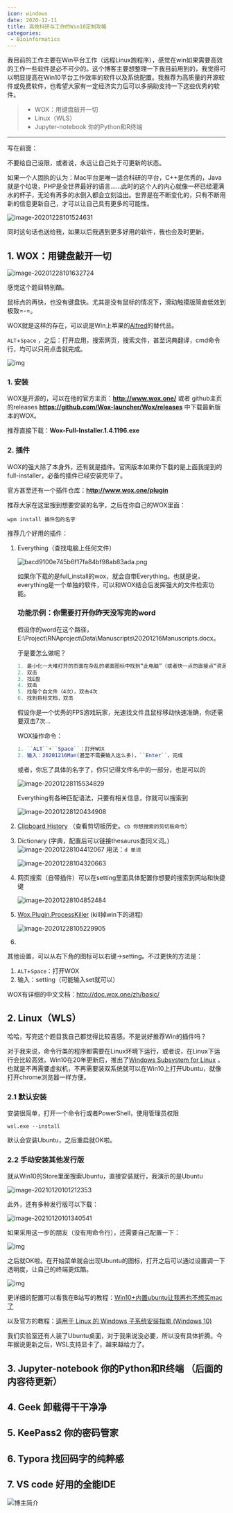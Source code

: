 ```yaml
---
icon: windows
date: 2020-12-11
title: 高效科研与工作的Win10定制攻略
categories:
 - Bioinformatics
---
```


我目前的工作主要在Win平台工作（远程Linux跑程序），感觉在win如果需要高效的工作一些软件是必不可少的。这个博客主要想整理一下我目前用到的，我觉得可以明显提高在Win10平台工作效率的软件以及系统配置。我推荐为高质量的开源软件或免费软件，也希望大家有一定经济实力后可以多捐助支持一下这些优秀的软件。
>* WOX：用键盘敲开一切
>* Linux（WLS）
>* Jupyter-notebook 你的Python和R终端

***

写在前面：

不要给自己设限，或者说，永远让自己处于可更新的状态。

如果一个人固执的认为：Mac平台是唯一适合科研的平台，C++是优秀的，Java就是个垃圾，PHP是全世界最好的语言......此时的这个人的内心就像一杯已经灌满水的杯子，无论有再多的水倒入都会立刻溢出。世界是在不断变化的，只有不断用新的信息更新自己，才可以让自己具有更多的可能性。

![image-20201228101524631](https://pic.atlasbioinfo.com//blog/20201211/image/image-20201228101524631.png)

同时这句话也送给我，如果以后我遇到更多好用的软件，我也会及时更新。

## 1. WOX：用键盘敲开一切

![image-20201228101632724](https://pic.atlasbioinfo.com//blog/20201211/image/image-20201228101632724.png)

感觉这个题目特别酷。

鼠标点的再快，也没有键盘快。尤其是没有鼠标的情况下，滑动触摸版简直低效到极致=-=。

WOX就是这样的存在，可以说是Win上苹果的[Alfred](http://www.alfredapp.com/)的替代品。

``ALT``+``Space`` ，之后：打开应用，搜索网页，搜索文件，甚至词典翻译，cmd命令行，均可以只用点击就完成。

![img](https://pic.atlasbioinfo.com//blog/20201211/image/687474703a2f2f692e696d6775722e636f6d2f4474784e424a692e676966.gif)

### 1. 安装

WOX是开源的，可以在他的官方主页：**http://www.wox.one/** 或者 github主页的releases **https://github.com/Wox-launcher/Wox/releases** 中下载最新版本的WOX。

推荐直接下载：**Wox-Full-Installer.1.4.1196.exe**

### 2. 插件

WOX的强大除了本身外，还有就是插件。官网版本如果你下载的是上面我提到的full-installer，必备的插件已经安装完毕了。

官方甚至还有一个插件仓库：**http://www.wox.one/plugin**

推荐大家在这里搜到想要安装的名字，之后在你自己的WOX里面：

``wpm install 插件包的名字``

推荐几个好用的插件：

1. Everything（查找电脑上任何文件）

    ![bacd9100e745b6f17fa84bf98ab83ada.png](https://pic.atlasbioinfo.com//blog/20201211/image/bacd9100e745b6f17fa84bf98ab83ada.png)

   如果你下载的是full_install的wox，就会自带Everything。也就是说，everything是一个单独的软件，可以和WOX结合后发挥强大的文件检索功能。

   ### 功能示例：你需要打开你昨天没写完的word

   假设你的word在这个路径，E:\Project\RNAproject\Data\Manuscripts\20201216Manuscripts.docx。

   于是要怎么做呢？

   ```javascript
   1. 最小化一大堆打开的页面在杂乱的桌面图标中找到“此电脑”（或者快一点的直接点“资源管理器”）
   2. 双击
   3. 找E盘
   4. 双击
   5. 找每个自文件（4次），双击4次
   6. 找到目标文档，双击
   ```

   假设你是一个优秀的FPS游戏玩家，光速找文件且鼠标移动快速准确，你还需要双击7次…

   WOX操作命令：

   ```javascript
   1. ``ALT``+``Space``：打开WOX
   2. 输入：20201216Man(甚至不需要输入这么多)，``Enter``，完成
   ```

   或者，你忘了具体的名字了，你只记得文件名中的一部分，也是可以的

   ![image-20201228115534829](https://pic.atlasbioinfo.com//blog/20201211/image/image-20201228115534829.png)

   Everything有各种匹配语法，只要有相关信息，你就可以搜索到

   ![image-20201228120434908](https://pic.atlasbioinfo.com//blog/20201211/image/image-20201228120434908.png)

2. [Clipboard History](http://www.wox.one/#plugin/4/) （查看剪切板历史。``cb 你想搜索的剪切板命令``）

3. Dictionary (字典，配置后可以链接thesaurus查同义词。)![image-20201228104412067](https://pic.atlasbioinfo.com//blog/20201211/image/image-20201228104412067.png)
用法：``d 单词``

   ![image-20201228104320663](https://pic.atlasbioinfo.com//blog/20201211/image/image-20201228104320663.png)

4. 网页搜索（自带插件）可以在setting里面具体配置你想要的搜索到网站和快捷键

   ![image-20201228104852484](https://pic.atlasbioinfo.com//blog/20201211/image/image-20201228104852484.png)

5. [Wox.Plugin.ProcessKiller](http://www.wox.one/#plugin/21/) (kill掉win下的进程)

   ![image-20201228105229905](https://pic.atlasbioinfo.com//blog/20201211/image/image-20201228105229905.png)

6. 

其他设置，可以从右下角的图标可以右键->setting。不过更快的方法是：

1. ``ALT``+``Space``：打开WOX
2. 输入：setting（可能输入set就可以）

WOX有详细的中文文档：http://doc.wox.one/zh/basic/

## 2. Linux（WLS）

哈哈，写完这个题目我自己都觉得比较喜感。不是说好推荐Win的插件吗？

对于我来说，命令行类的程序都需要在Linux环境下运行，或者说，在Linux下运行会比较高效。Win10在20年更新后，推出了[Windows Subsystem for Linux](https://docs.microsoft.com/zh-cn/windows/wsl/install-win10) 。也就是不再需要虚拟机，不再需要装双系统就可以在Win10上打开Ubuntu，就像打开chrome浏览器一样方便。

### 2.1 默认安装

安装很简单，打开一个命令行或者PowerShell，使用管理员权限

``wsl.exe --install``

默认会安装Ubuntu，之后重启就OK啦。

### 2.2 手动安装其他发行版

就从Win10的Store里面搜索Ubuntu，直接安装就行，我演示的是Ubuntu

![image-20210120101212353](https://pic.atlasbioinfo.com//blog/20201211/image/image-20210120101212353.png)

此外，还有多种发行版可以下载：

![image-20210120101340541](https://pic.atlasbioinfo.com//blog/20201211/image/image-20210120101340541.png)

如果采用这一步的朋友（没有用命令行），还需要自己配置一下：

![img](https://pic.atlasbioinfo.com//blog/20201211/image/eb5e46f93fc9aa514835cf3f4b810cb6f7ddc99a.png@1320w_1082h.webp)

之后就OK啦。在开始菜单就会出现Ubuntu的图标，打开之后可以通过设置调一下透明度，让自己的终端更炫酷。

![img](https://pic.atlasbioinfo.com//blog/20201211/image/95847f1aa467ebd28ad41c1b84c5b2e63c374b6b.png@1320w_754h.webp)

更详细的配置可以看我在B站写的教程：[Win10+内置ubuntu让我再也不想买mac了](https://www.bilibili.com/read/cv5859575)

以及官方的教程：[适用于 Linux 的 Windows 子系统安装指南 (Windows 10)](https://docs.microsoft.com/zh-cn/windows/wsl/install-win10) 

我们实验室还有人装了Ubuntu桌面，对于我来说没必要，所以没有具体折腾。今年据说更新之后，WSL支持显卡了，越来越给力了。

## 3. Jupyter-notebook 你的Python和R终端 （后面的内容待更新）

## 4. Geek 卸载得干干净净

## 5.  KeePass2 你的密码管家

## 6. Typora 找回码字的纯粹感

## 7. VS code 好用的全能IDE



![博主简介](https://pic.atlasbioinfo.com/logo.png)
